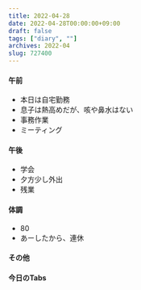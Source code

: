 ```yaml
---
title: 2022-04-28
date: 2022-04-28T00:00:00+09:00
draft: false
tags: ["diary", ""]
archives: 2022-04
slug: 727400
---
```

#### 午前
- 本日は自宅勤務
- 息子は熱高めだが、咳や鼻水はない
- 事務作業
- ミーティング
#### 午後
- 学会
- 夕方少し外出
- 残業
#### 体調
- 80
- あーしたから、連休
#### その他
#### 今日のTabs